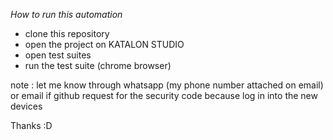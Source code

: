 *How to run this automation*
- clone this repository
- open the project on KATALON STUDIO
- open test suites
- run the test suite (chrome browser)

note : let me know through whatsapp (my phone number attached on email) or email if github request for the security code because log in into the new devices

Thanks :D
